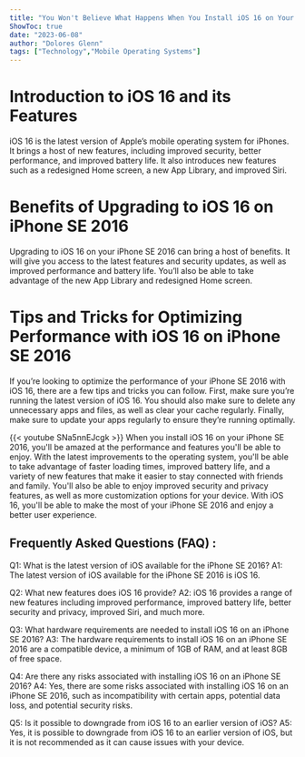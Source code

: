 ```yaml
---
title: "You Won't Believe What Happens When You Install iOS 16 on Your iPhone SE 2016!"
ShowToc: true 
date: "2023-06-08"
author: "Dolores Glenn" 
tags: ["Technology","Mobile Operating Systems"]
---
```

# Introduction to iOS 16 and its Features

iOS 16 is the latest version of Apple’s mobile operating system for iPhones. It brings a host of new features, including improved security, better performance, and improved battery life. It also introduces new features such as a redesigned Home screen, a new App Library, and improved Siri.

# Benefits of Upgrading to iOS 16 on iPhone SE 2016

Upgrading to iOS 16 on your iPhone SE 2016 can bring a host of benefits. It will give you access to the latest features and security updates, as well as improved performance and battery life. You’ll also be able to take advantage of the new App Library and redesigned Home screen.

# Tips and Tricks for Optimizing Performance with iOS 16 on iPhone SE 2016

If you’re looking to optimize the performance of your iPhone SE 2016 with iOS 16, there are a few tips and tricks you can follow. First, make sure you’re running the latest version of iOS 16. You should also make sure to delete any unnecessary apps and files, as well as clear your cache regularly. Finally, make sure to update your apps regularly to ensure they’re running optimally.

{{< youtube SNa5nnEJcgk >}} 
When you install iOS 16 on your iPhone SE 2016, you'll be amazed at the performance and features you'll be able to enjoy. With the latest improvements to the operating system, you'll be able to take advantage of faster loading times, improved battery life, and a variety of new features that make it easier to stay connected with friends and family. You'll also be able to enjoy improved security and privacy features, as well as more customization options for your device. With iOS 16, you'll be able to make the most of your iPhone SE 2016 and enjoy a better user experience.

## Frequently Asked Questions (FAQ) :
Q1: What is the latest version of iOS available for the iPhone SE 2016?
A1: The latest version of iOS available for the iPhone SE 2016 is iOS 16.

Q2: What new features does iOS 16 provide?
A2: iOS 16 provides a range of new features including improved performance, improved battery life, better security and privacy, improved Siri, and much more.

Q3: What hardware requirements are needed to install iOS 16 on an iPhone SE 2016?
A3: The hardware requirements to install iOS 16 on an iPhone SE 2016 are a compatible device, a minimum of 1GB of RAM, and at least 8GB of free space.

Q4: Are there any risks associated with installing iOS 16 on an iPhone SE 2016?
A4: Yes, there are some risks associated with installing iOS 16 on an iPhone SE 2016, such as incompatibility with certain apps, potential data loss, and potential security risks.

Q5: Is it possible to downgrade from iOS 16 to an earlier version of iOS?
A5: Yes, it is possible to downgrade from iOS 16 to an earlier version of iOS, but it is not recommended as it can cause issues with your device.


